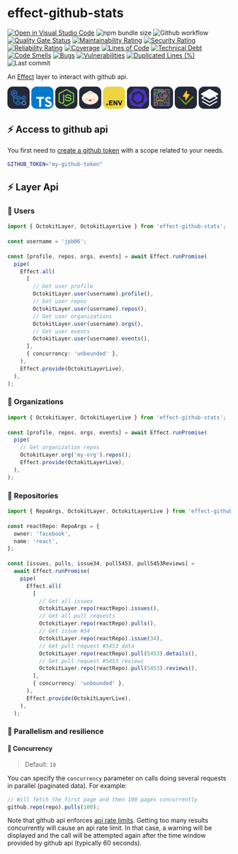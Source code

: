 # effect-github-stats

[![Open in Visual Studio Code](https://img.shields.io/static/v1?logo=visualstudiocode&label=&message=Open%20in%20Visual%20Studio%20Code&labelColor=2c2c32&color=007acc&logoColor=007acc)](https://github.dev/jpb06/effect-github-stats)
![npm bundle size](https://img.shields.io/bundlephobia/min/effect-github-stats)
![Github workflow](https://img.shields.io/github/actions/workflow/status/jpb06/effect-github-stats/ci.yml?branch=main&logo=github-actions&label=last%20workflow)
[![Quality Gate Status](https://sonarcloud.io/api/project_badges/measure?project=jpb06_github-stats&metric=alert_status)](https://sonarcloud.io/summary/new_code?id=jpb06_github-stats)
[![Maintainability Rating](https://sonarcloud.io/api/project_badges/measure?project=jpb06_github-stats&metric=sqale_rating)](https://sonarcloud.io/dashboard?id=jpb06_github-stats)
[![Security Rating](https://sonarcloud.io/api/project_badges/measure?project=jpb06_github-stats&metric=security_rating)](https://sonarcloud.io/dashboard?id=jpb06_github-stats)
[![Reliability Rating](https://sonarcloud.io/api/project_badges/measure?project=jpb06_github-stats&metric=reliability_rating)](https://sonarcloud.io/dashboard?id=jpb06_github-stats)
[![Coverage](https://sonarcloud.io/api/project_badges/measure?project=jpb06_github-stats&metric=coverage)](https://sonarcloud.io/dashboard?id=jpb06_github-stats)
[![Lines of Code](https://sonarcloud.io/api/project_badges/measure?project=jpb06_github-stats&metric=ncloc)](https://sonarcloud.io/summary/new_code?id=jpb06_github-stats)
[![Technical Debt](https://sonarcloud.io/api/project_badges/measure?project=jpb06_github-stats&metric=sqale_index)](https://sonarcloud.io/summary/new_code?id=jpb06_github-stats)
[![Code Smells](https://sonarcloud.io/api/project_badges/measure?project=jpb06_github-stats&metric=code_smells)](https://sonarcloud.io/dashboard?id=jpb06_github-stats)
[![Bugs](https://sonarcloud.io/api/project_badges/measure?project=jpb06_github-stats&metric=bugs)](https://sonarcloud.io/summary/new_code?id=jpb06_github-stats)
[![Vulnerabilities](https://sonarcloud.io/api/project_badges/measure?project=jpb06_github-stats&metric=vulnerabilities)](https://sonarcloud.io/summary/new_code?id=jpb06_github-stats)
[![Duplicated Lines (%)](https://sonarcloud.io/api/project_badges/measure?project=jpb06_github-stats&metric=duplicated_lines_density)](https://sonarcloud.io/dashboard?id=jpb06_github-stats)
![Last commit](https://img.shields.io/github/last-commit/jpb06/effect-github-stats?logo=git)

An [Effect](https://effect.website/) layer to interact with github api.

<!-- readme-package-icons start -->

<p align="left"><a href="https://docs.github.com/en/actions" target="_blank"><img height="50" src="https://raw.githubusercontent.com/jpb06/jpb06/master/icons/GithubActions-Dark.svg" /></a>&nbsp;<a href="https://www.typescriptlang.org/docs/" target="_blank"><img height="50" src="https://raw.githubusercontent.com/jpb06/jpb06/master/icons/TypeScript.svg" /></a>&nbsp;<a href="https://nodejs.org/en/docs/" target="_blank"><img height="50" src="https://raw.githubusercontent.com/jpb06/jpb06/master/icons/NodeJS-Dark.svg" /></a>&nbsp;<a href="https://bun.sh/docs" target="_blank"><img height="50" src="https://raw.githubusercontent.com/jpb06/jpb06/master/icons/Bun-Dark.svg" /></a>&nbsp;<a href="https://github.com/motdotla/dotenv#readme" target="_blank"><img height="50" src="https://raw.githubusercontent.com/jpb06/jpb06/master/icons/Dotenv-Dark.svg" /></a>&nbsp;<a href="https://eslint.org/docs/latest/" target="_blank"><img height="50" src="https://raw.githubusercontent.com/jpb06/jpb06/master/icons/Eslint-Dark.svg" /></a>&nbsp;<a href="https://prettier.io/docs/en/index.html" target="_blank"><img height="50" src="https://raw.githubusercontent.com/jpb06/jpb06/master/icons/Prettier-Dark.svg" /></a>&nbsp;<a href="https://vitest.dev/guide/" target="_blank"><img height="50" src="https://raw.githubusercontent.com/jpb06/jpb06/master/icons/Vitest-Dark.svg" /></a>&nbsp;<a href="https://www.effect.website/docs/quickstart" target="_blank"><img height="50" src="https://raw.githubusercontent.com/jpb06/jpb06/master/icons/Effect-Dark.svg" /></a></p>

<!-- readme-package-icons end -->

## ⚡ Access to github api

You first need to [create a github token](https://github.com/settings/tokens) with a scope related to your needs.

```bash
GITHUB_TOKEN="my-github-token"
```

## ⚡ Layer Api

### 🔶 Users

```typescript
import { OctokitLayer, OctokitLayerLive } from 'effect-github-stats';

const username = 'jpb06';

const [profile, repos, orgs, events] = await Effect.runPromise(
  pipe(
    Effect.all(
      [
        // Get user profile
        OctokitLayer.user(username).profile(),
        // Get user repos
        OctokitLayer.user(username).repos(),
        // Get user organizations
        OctokitLayer.user(username).orgs(),
        // Get user events
        OctokitLayer.user(username).events(),
      ],
      { concurrency: 'unbounded' },
    ),
    Effect.provide(OctokitLayerLive),
  ),
);
```

### 🔶 Organizations

```typescript
import { OctokitLayer, OctokitLayerLive } from 'effect-github-stats';

const [profile, repos, orgs, events] = await Effect.runPromise(
  pipe(
    // Get organization repos
    OctokitLayer.org('my-org').repos();
    Effect.provide(OctokitLayerLive),
  ),
);
```

### 🔶 Repositories

```typescript
import { RepoArgs, OctokitLayer, OctokitLayerLive } from 'effect-github-stats';

const reactRepo: RepoArgs = {
  owner: 'facebook',
  name: 'react',
};

const [issues, pulls, issue34, pull5453, pull5453Reviews] =
  await Effect.runPromise(
    pipe(
      Effect.all(
        [
          // Get all issues
          OctokitLayer.repo(reactRepo).issues(),
          // Get all pull requests
          OctokitLayer.repo(reactRepo).pulls(),
          // Get issue #34
          OctokitLayer.repo(reactRepo).issue(34),
          // Get pull request #5453 data
          OctokitLayer.repo(reactRepo).pull(5453).details(),
          // Get pull request #5453 reviews
          OctokitLayer.repo(reactRepo).pull(5453).reviews(),
        ],
        { concurrency: 'unbounded' },
      ),
      Effect.provide(OctokitLayerLive),
    ),
  );
```

### 🔶 Parallelism and resilience

#### 🧿 Concurrency

> Default: `10`

You can specify the `concurrency` parameter on calls doing several requests in parallel (paginated data). For example:

```typescript
// Will fetch the first page and then 100 pages concurrently
github.repo(repo).pulls(100);
```

Note that github api enforces [api rate limits](https://docs.github.com/en/rest/using-the-rest-api/best-practices-for-using-the-rest-api?apiVersion=2022-11-28#dealing-with-secondary-rate-limits). Getting too many results concurrently will cause an api rate limit. In that case, a warning will be displayed and the call will be attempted again after the time window provided by github api (typically 60 seconds).
